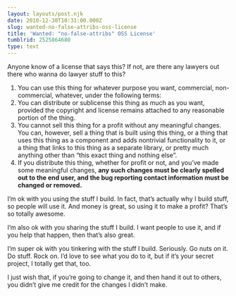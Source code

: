 ```yaml
---
layout: layouts/post.njk
date: 2010-12-30T10:31:00.000Z
slug: wanted-no-false-attribs-oss-license
title: 'Wanted: "no-false-attribs" OSS License'
tumblrid: 2525864680
type: text
---
```

<p>Anyone know of a license that says this?  If not, are there any lawyers out
there who wanna do lawyer stuff to this?</p>

<ol><li>You can use this thing for whatever purpose you want, commercial,
non-commercial, whatever, under the following terms:</li>
<li>You can distribute or sublicense this thing as much as you want,
provided the copyright and license remains attached to any reasonable
portion of the thing.</li>
<li>You cannot sell this thing for a profit without any meaningful
changes.  You can, however, sell a thing that is built using this
thing, or a thing that uses this thing as a component and adds
nontrivial functionality to it, or a thing
that links to this thing as a separate library, or pretty much anything other than
&ldquo;this exact thing and nothing else&rdquo;.</li>
<li>If you distribute this thing, whether for profit or not, and you&rsquo;ve made some meaningful changes, <strong>any
such changes must be clearly spelled out to the end user,
and the bug reporting contact information must be changed or removed.</strong></li>
</ol><p>I&rsquo;m ok with you using the stuff I build.  In fact, that&rsquo;s actually why I
build stuff, so people will use it.  And money is great, so using it
to make a profit?  That&rsquo;s so totally awesome.</p>

<p>I&rsquo;m also ok with you sharing the stuff I build.  I want people to use
it, and if you help that happen, then that&rsquo;s also great.</p>

<p>I&rsquo;m super ok with you tinkering with the stuff I build.  Seriously.  Go
nuts on it.  Do stuff.  Rock on.  I&rsquo;d love to see what you do to it, but
if it&rsquo;s your secret project, I totally get that, too.</p>

<p>I just wish that, if you&rsquo;re going to change it, and then hand it out to
others, you didn&rsquo;t give me credit for the changes I didn&rsquo;t make.</p>
